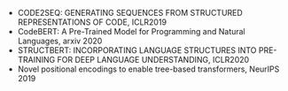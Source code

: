 - CODE2SEQ: GENERATING SEQUENCES FROM STRUCTURED REPRESENTATIONS OF CODE, ICLR2019
- CodeBERT: A Pre-Trained Model for Programming and Natural Languages, arxiv 2020
- STRUCTBERT: INCORPORATING LANGUAGE STRUCTURES INTO PRE-TRAINING FOR DEEP LANGUAGE UNDERSTANDING, ICLR2020
- Novel positional encodings to enable tree-based transformers, NeurIPS 2019